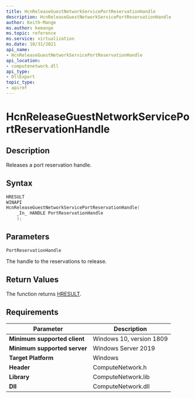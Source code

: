 ```yaml
---
title: HcnReleaseGuestNetworkServicePortReservationHandle
description: HcnReleaseGuestNetworkServicePortReservationHandle
author: Keith-Mange
ms.author: kemange
ms.topic: reference
ms.service: virtualization
ms.date: 10/31/2021
api_name:
- HcnReleaseGuestNetworkServicePortReservationHandle
api_location:
- computenetwork.dll
api_type:
- DllExport
topic_type:
- apiref
---
```

# HcnReleaseGuestNetworkServicePortReservationHandle

## Description

Releases a port reservation handle.

## Syntax

```cpp
HRESULT
WINAPI
HcnReleaseGuestNetworkServicePortReservationHandle(
    _In_ HANDLE PortReservationHandle
    );
```

## Parameters

`PortReservationHandle`

The handle to the reservations to release.

## Return Values

The function returns [HRESULT](./HCNHResult.md).

## Requirements

|Parameter|Description|
|---|---|
| **Minimum supported client** | Windows 10, version 1809 |
| **Minimum supported server** | Windows Server 2019 |
| **Target Platform** | Windows |
| **Header** | ComputeNetwork.h |
| **Library** | ComputeNetwork.lib |
| **Dll** | ComputeNetwork.dll |

